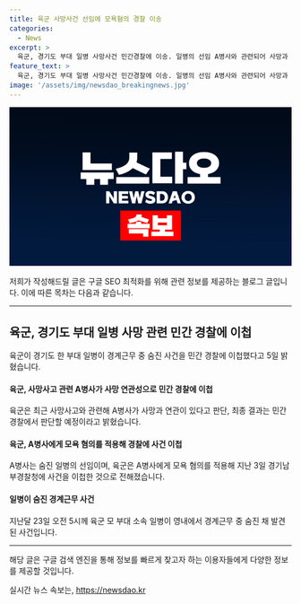 ```yaml
---
title: 육군 사망사건 선임에 모욕혐의 경찰 이송
categories:
  - News
excerpt: >
  육군, 경기도 부대 일병 사망사건 민간경찰에 이송. 일병의 선임 A병사와 관련되어 사망과 연관이 있다고 인정, A병사에 모욕 혐의 적용 및 경찰에 사건 이송. 육군, 최종 결정은 민간경찰 예정. 사건 발생 후 영내에서 일병 숨진 채 발견. (출처: )
feature_text: >
  육군, 경기도 부대 일병 사망사건 민간경찰에 이송. 일병의 선임 A병사와 관련되어 사망과 연관이 있다고 인정, A병사에 모욕 혐의 적용 및 경찰에 사건 이송. 육군, 최종 결정은 민간경찰 예정. 사건 발생 후 영내에서 일병 숨진 채 발견. (출처: )
image: '/assets/img/newsdao_breakingnews.jpg'
---
```


<p><img src="/assets/img/newsdao_breakingnews.jpg" alt="cryptoinkorea 속보" /></p>

<p>저희가 작성해드릴 글은 구글 SEO 최적화를 위해 관련 정보를 제공하는 블로그 글입니다. 이에 따른 목차는 다음과 같습니다.</p>

<hr />

<h2 data-ke-size="size26">육군, 경기도 부대 일병 사망 관련 민간 경찰에 이첩</h2>

<p>육군이 경기도 한 부대 일병이 경계근무 중 숨진 사건을 민간 경찰에 이첩했다고 5일 밝혔습니다.</p>

<h4>육군, 사망사고 관련 A병사가 사망 연관성으로 민간 경찰에 이첩</h4>

<p>육군은 최근 사망사고와 관련해 A병사가 사망과 연관이 있다고 판단, 최종 결과는 민간경찰에서 판단할 예정이라고 밝혔습니다.</p>

<h4>육군, A병사에게 모욕 혐의를 적용해 경찰에 사건 이첩</h4>

<p>A병사는 숨진 일병의 선임이며, 육군은 A병사에게 모욕 혐의를 적용해 지난 3일 경기남부경찰청에 사건을 이첩한 것으로 전해졌습니다.</p>

<h4>일병이 숨진 경계근무 사건</h4>

<p>지난달 23일 오전 5시께 육군 모 부대 소속 일병이 영내에서 경계근무 중 숨진 채 발견된 사건입니다.</p>

<hr />

<p>해당 글은 구글 검색 엔진을 통해 정보를 빠르게 찾고자 하는 이용자들에게 다양한 정보를 제공할 것입니다.</p>
실시간 뉴스 속보는, <a href="https://newsdao.kr" rel="dofollow">https://newsdao.kr</a>


